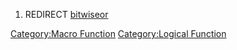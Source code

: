 1.  REDIRECT [bitwiseor](bitwiseor "wikilink")

[Category:Macro Function](Category:Macro_Function "wikilink")
[Category:Logical Function](Category:Logical_Function "wikilink")
